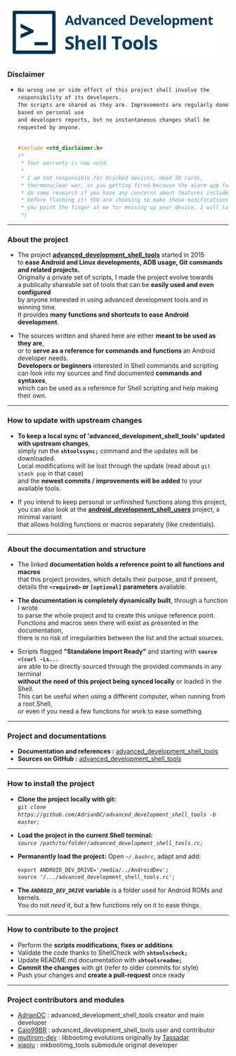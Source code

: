 <!-- Center -->
![Advanced Development Shell Tools](https://github.com/AdrianDC/advanced_development_shell_tools/raw/master/docs/assets/res/logo.png)
<!-- /Center -->


### __Disclaimer__ ###

<!-- Indent -->
<!-- List -->
 * `No wrong use or side effect of this project shall involve the responsibility of its developers.`
   <br />
   `The scripts are shared as they are. Improvements are regularly done based on personal use`
   <br />
   `and developers reports, but no instantaneous changes shall be requested by anyone.`
   <br />
   <br />
   ```cpp
   #include <std_disclaimer.h>
   /*
    * Your warranty is now void.
    *
    * I am not responsible for bricked devices, dead SD cards,
    * thermonuclear war, or you getting fired because the alarm app failed. Please
    * do some research if you have any concerns about features included in this project
    * before flashing it! YOU are choosing to make these modifications, and if
    * you point the finger at me for messing up your device, I will laugh at you.
    */
   ```
<!-- /List -->
<!-- /Indent -->

---

### __About the project__ ###

<!-- Indent -->
<!-- List -->
 * The project [**advanced_development_shell_tools**](https://github.com/AdrianDC/advanced_development_shell_tools) started in 2015
   <br />
   to **ease Android and Linux developments, ADB usage, Git commands and related projects.**
   <br />
   Originally a private set of scripts, I made the project evolve towards
   <br />
   a publically shareable set of tools that can be **easily used and even configured**
   <br />
   by anyone interested in using advanced development tools and in winning time.
   <br />
   It provides **many functions and shortcuts to ease Android development**.

 * The sources written and shared here are either **meant to be used as they are**,
   <br />
   or to **serve as a reference for commands and functions** an Android developer needs.
   <br />
   **Developers or beginners** interested in Shell commands and scripting
   <br />
   can look into my sources and find documented **commands and syntaxes**,
   <br />
   which can be used as a reference for Shell scripting and help making their own.
<!-- /List -->
<!-- /Indent -->

---

### __How to update with upstream changes__ ###

<!-- Indent -->
<!-- List -->
 * **To keep a local sync of 'advanced_development_shell_tools' updated with upstream changes**,
   <br />
   simply run the **`shtoolssync;`** command and the updates will be downloaded.
   <br />
   Local modifications will be lost through the update (read about `git stash pop` in that case)
   <br />
   and the **newest commits / improvements will be added** to your available tools.

 * If you intend to keep personal or unfinished functions along this project,
   <br />
   you can also look at the **[android_development_shell_users](https://github.com/AdrianDC/android_development_shell_users)** project, a minimal variant
   <br />
   that allows holding functions or macros separately (like credentials).
<!-- /List -->
<!-- /Indent -->

---

### __About the documentation and structure__ ###

<!-- Indent -->
<!-- List -->
 * The linked **documentation holds a reference point to all functions and macros**
   <br />
   that this project provides, which details their purpose, and if present,
   <br />
   details the **`<required>` or `[optional]` parameters** available.

 * **The documentation is completely dynamically built**, through a function I wrote
   <br />
   to parse the whole project and to create this unique reference point.
   <br />
   Functions and macros seen there will exist as presented in the documentation,
   <br />
   there is no risk of irregularities between the list and the actual sources.

 * Scripts flagged **"Standalone Import Ready"** and starting with **`source <(curl -Ls...`**
   <br />
   are able to be directly sourced through the provided commands in any terminal
   <br />
   **without the need of this project being synced locally** or loaded in the Shell.
   <br />
   This can be useful when using a different computer, when running from a root Shell,
   <br />
   or even if you need a few functions for work to ease something.
<!-- /List -->
<!-- /Indent -->

---

### __Project and documentations__ ###

<!-- Indent -->
<!-- List -->
 * **Documentation and references :** [advanced_development_shell_tools](http://adriandc.github.io/advanced_development_shell_tools)
 * **Sources on GitHub :** [advanced_development_shell_tools](https://github.com/AdrianDC/advanced_development_shell_tools)
<!-- /List -->
<!-- /Indent -->

---

### __How to install the project__ ###

<!-- Indent -->
<!-- List -->
 * **Clone the project locally with git:**
   <br />
   *`git clone https://github.com/AdrianDC/advanced_development_shell_tools -b master;`*

 * **Load the project in the current Shell terminal:**
   <br />
   *`source /path/to/folder/advanced_development_shell_tools.rc;`*

 * **Permanently load the project:** Open *`~/.bashrc`*, adapt and add:
   ```Shell
   export ANDROID_DEV_DRIVE='/media/../AndroidDev';
   source '/.../advanced_development_shell_tools.rc';
   ```
 * **The *`ANDROID_DEV_DRIVE`* variable** is a folder used for Android ROMs and kernels.
   <br />
   You do not *need* it, but a few functions rely on it to ease things.
<!-- /List -->
<!-- /Indent -->

---

### __How to contribute to the project__ ###

<!-- Indent -->
<!-- List -->
 * Perform the **scripts modifications, fixes or additions**
 * Validate the code thanks to ShellCheck with **`shtoolscheck;`**
 * Update README.md documentation with **`shtoolsreadme;`**
 * **Commit the changes** with git (refer to older commits for style)
 * Push your changes and **create a pull-request** once ready
<!-- /List -->
<!-- /Indent -->

---

### __Project contributors and modules__ ###

<!-- Indent -->
<!-- List -->
 * [AdrianDC](https://github.com/AdrianDC) : advanced_development_shell_tools creator and main developer
 * [Caio99BR](https://github.com/Caio99BR) : advanced_development_shell_tools user and contributor
 * [multirom-dev](https://github.com/multirom-dev/libbootimg/graphs/contributors) : libbootimg evolutions originally by [Tassadar](https://github.com/Tasssadar)
 * [xiaolu](https://github.com/xiaolu/mkbootimg_tools) : mkbootimg_tools submodule original developer
<!-- /List -->
<!-- /Indent -->

<br />
